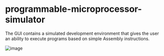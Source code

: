 # programmable-microprocessor-simulator
The GUI contains a simulated development environment that gives the user an ability to execute programs based on simple Assembly instructions.

![image](https://user-images.githubusercontent.com/51016521/119830532-a5f0f480-befc-11eb-8c53-30f0da1fc744.png)
